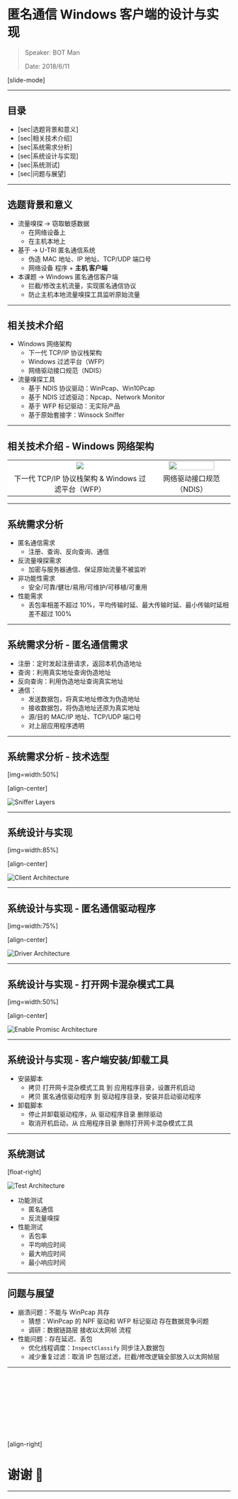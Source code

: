 ﻿# 匿名通信 Windows 客户端的设计与实现

> Speaker: BOT Man
>
> Date: 2018/6/11

[slide-mode]

---

## 目录

- [sec|选题背景和意义]
- [sec|相关技术介绍]
- [sec|系统需求分析]
- [sec|系统设计与实现]
- [sec|系统测试]
- [sec|问题与展望]

---

## 选题背景和意义

- 流量嗅探 -> 窃取敏感数据
  - 在网络设备上
  - 在主机本地上
- 基于 -> U-TRI 匿名通信系统
  - 伪造 MAC 地址、IP 地址、TCP/UDP 端口号
  - 网络设备 程序 + **主机 客户端**
- 本课题 -> Windows 匿名通信客户端
  - 拦截/修改主机流量，实现匿名通信协议
  - 防止主机本地流量嗅探工具监听原始流量

---

## 相关技术介绍

- Windows 网络架构
  - 下一代 TCP/IP 协议栈架构
  - Windows 过滤平台（WFP）
  - 网络驱动接口规范（NDIS）
- 流量嗅探工具
  - 基于 NDIS 协议驱动：WinPcap、Win10Pcap
  - 基于 NDIS 过滤驱动：Npcap、Network Monitor
  - 基于 WFP 标记驱动：无实际产品
  - 基于原始套接字：Winsock Sniffer

---

## 相关技术介绍 - Windows 网络架构

<table>

<tr style="background-color:#FFFFFF">
<td align="center" valign="center">
<img src="Anonymous-Communication-Client-Design/NG-TCP-IP-Stack.png" />
</td>
<td align="center" valign="center">
<img src="Anonymous-Communication-Client-Design/NDIS-Drivers.png" width="80%" />
</td>
</tr>

<tr style="background-color:#FFFFFF">
<td align="center" valign="center">
<small style="font-size:12pt">下一代 TCP/IP 协议栈架构 & Windows 过滤平台（WFP）</small>
</td>
<td align="center" valign="center">
<small style="font-size:12pt">网络驱动接口规范（NDIS）</small>
</td>
</tr>

</table>

---

## 系统需求分析

- 匿名通信需求
  - 注册、查询、反向查询、通信
- 反流量嗅探需求
  - 加密与服务器通信、保证原始流量不被监听
- 非功能性需求
  - 安全/可靠/健壮/易用/可维护/可移植/可重用
- 性能需求
  - 丢包率相差不超过 10%，平均传输时延、最大传输时延、最小传输时延相差不超过 100%

---

## 系统需求分析 - 匿名通信需求

- 注册：定时发起注册请求，返回本机伪造地址
- 查询：利用真实地址查询伪造地址
- 反向查询：利用伪造地址查询真实地址
- 通信：
  - 发送数据包，将真实地址修改为伪造地址
  - 接收数据包，将伪造地址还原为真实地址
  - 源/目的 MAC/IP 地址、TCP/UDP 端口号
  - 对上层应用程序透明

---

## 系统需求分析 - 技术选型

[img=width:50%]

[align-center]

![Sniffer Layers](Anonymous-Communication-Client-Design/Sniffer-Layers.png)

---

## 系统设计与实现

[img=width:85%]

[align-center]

![Client Architecture](Anonymous-Communication-Client-Design/Client-Architecture.png)

---

## 系统设计与实现 - 匿名通信驱动程序

[img=width:75%]

[align-center]

![Driver Architecture](Anonymous-Communication-Client-Design/Driver-Architecture.png)

---

## 系统设计与实现 - 打开网卡混杂模式工具

[img=width:50%]

[align-center]

![Enable Promisc Architecture](Anonymous-Communication-Client-Design/Enable-Promisc-Architecture.png)

---

## 系统设计与实现 - 客户端安装/卸载工具

- 安装脚本
  - 拷贝 打开网卡混杂模式工具 到 应用程序目录，设置开机启动
  - 拷贝 匿名通信驱动程序 到 驱动程序目录，安装并启动驱动程序
- 卸载脚本
  - 停止并卸载驱动程序，从 驱动程序目录 删除驱动
  - 取消开机启动，从 应用程序目录 删除打开网卡混杂模式工具

---

## 系统测试

[float-right]

![Test Architecture](Anonymous-Communication-Client-Design/Test-Architecture.png)

- 功能测试
  - 匿名通信
  - 反流量嗅探
- 性能测试
  - 丢包率
  - 平均响应时间
  - 最大响应时间
  - 最小响应时间

---

## 问题与展望

- 崩溃问题：不能与 WinPcap 共存
  - 猜想：WinPcap 的 NPF 驱动和 WFP 标记驱动 存在数据竞争问题
  - 调研：数据链路层 接收以太网帧 流程
- 性能问题：存在延迟、丢包
  - 优化线程调度：`InspectClassify` 同步注入数据包
  - 减少重复过滤：取消 IP 包层过滤，拦截/修改逻辑全部放入以太网帧层

---

<br/>
<br/>
<br/>
<br/>
<br/>
<br/>
<br/>
<br/>

[align-right]

# 谢谢 🙂

---
